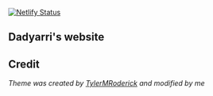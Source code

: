 [![Netlify Status](https://api.netlify.com/api/v1/badges/4eff203e-3c03-4b2e-82ad-e848da66b091/deploy-status)](https://app.netlify.com/sites/dadyarri/deploys)

## Dadyarri's website

## Credit
*Theme was created by [TylerMRoderick](https://github.com/TylerMRoderick/fernfolio-11ty-template) and modified by me*